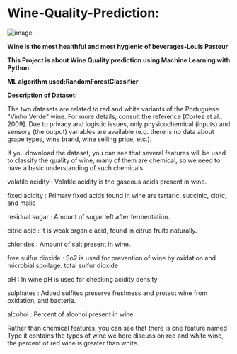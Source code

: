 # Wine-Quality-Prediction:

![image](https://user-images.githubusercontent.com/102817921/182032471-6a8eba5e-3201-4ec2-815f-f4a194f874f9.png)
 
 **Wine is the most healthful and most hygienic of beverages-Louis Pasteur**


**This Project is about Wine Quality prediction using Machine Learning with Python.**

**ML algorithm used:RandomForestClassifier**

**Description of Dataset:**


The two datasets are related to red and white variants of the Portuguese "Vinho Verde" wine. For more details, consult the reference [Cortez et al., 2009]. Due to privacy and logistic issues, only physicochemical (inputs) and sensory (the output) variables are available (e.g. there is no data about grape types, wine brand, wine selling price, etc.).

If you download the dataset, you can see that several features will be used to classify the quality of wine, many of them are chemical, so we need to have a basic understanding of such chemicals.

volatile acidity :   Volatile acidity is the gaseous acids present in wine.

fixed acidity :   Primary fixed acids found in wine are tartaric, succinic, citric, and malic

residual sugar :   Amount of sugar left after fermentation.

citric acid :    It is weak organic acid, found in citrus fruits naturally.

chlorides :   Amount of salt present in wine.

free sulfur dioxide :   So2 is used for prevention of wine by oxidation and microbial spoilage.
total sulfur dioxide 

pH :   In wine pH is used for checking acidity
density 

sulphates :    Added sulfites preserve freshness and protect wine from oxidation, and bacteria.

alcohol :   Percent of alcohol present in wine.

Rather than chemical features, you can see that there is one feature named Type it contains the types of wine we here discuss on red and white wine, the percent of red wine is greater than white.




